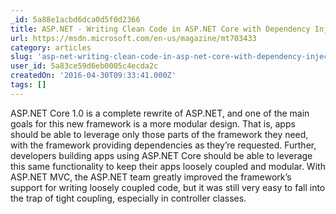```yaml
---
_id: 5a88e1acbd6dca0d5f0d2366
title: ASP.NET - Writing Clean Code in ASP.NET Core with Dependency Injection
url: https://msdn.microsoft.com/en-us/magazine/mt703433
category: articles
slug: 'asp-net-writing-clean-code-in-asp-net-core-with-dependency-injection'
user_id: 5a83ce59d6eb0005c4ecda2c
createdOn: '2016-04-30T09:33:41.000Z'
tags: []
---
```


ASP.NET Core 1.0 is a complete rewrite of ASP.NET, and one of the main goals for this new framework is a more modular design. That is, apps should be able to leverage only those parts of the framework they need, with the framework providing dependencies as they’re requested. Further, developers building apps using ASP.NET Core should be able to leverage this same functionality to keep their apps loosely coupled and modular. With ASP.NET MVC, the ASP.NET team greatly improved the framework’s support for writing loosely coupled code, but it was still very easy to fall into the trap of tight coupling, especially in controller classes.
